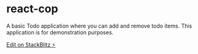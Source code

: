# react-cop

A basic Todo application where you can add and remove todo items. This application is for demonstration purposes.

[Edit on StackBlitz ⚡️](https://stackblitz.com/edit/react-cop)